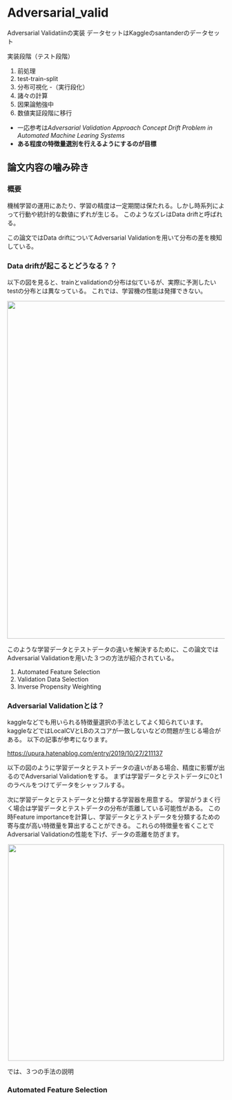 # Adversarial_valid

Adversarial Validatiinの実装
データセットはKaggleのsantanderのデータセット

実装段階（テスト段階）

1. 前処理
2. test-train-split
3. 分布可視化 -（実行段化）
4. 諸々の計算
5. 因果論勉強中
6. 数値実証段階に移行

- 一応参考は*Adversarial Validation Approach Concept Drift Problem in Automated Machine Learing Systems*
- **ある程度の特徴量選別を行えるようにするのが目標**

## 論文内容の噛み砕き
### 概要
機械学習の運用にあたり、学習の精度は一定期間は保たれる。しかし時系列によって行動や統計的な数値にずれが生じる。
このようなズレはData driftと呼ばれる。

この論文ではData driftについてAdversarial Validationを用いて分布の差を検知している。

### Data driftが起こるとどうなる？？
以下の図を見ると、trainとvalidationの分布は似ているが、実際に予測したいtestの分布とは異なっている。
これでは、学習機の性能は発揮できない。

<div align="center">
<img src="https://github.com/TakumaTakami/Adversarial_valid/blob/images/img2.png" width="780px" class="imgs">
</div>

このような学習データとテストデータの違いを解決するために、この論文ではAdversarial Validationを用いた３つの方法が紹介されている。
1. Automated Feature Selection
2. Validation Data Selection
3. Inverse Propensity Weighting

### Adversarial Validationとは？
kaggleなどでも用いられる特徴量選択の手法としてよく知られています。
kaggleなどではLocalCVとLBのスコアが一致しないなどの問題が生じる場合がある。
以下の記事が参考になります。

https://upura.hatenablog.com/entry/2019/10/27/211137

以下の図のように学習データとテストデータの違いがある場合、精度に影響が出るのでAdversarial Validationをする。
まずは学習データとテストデータに0と1のラベルをつけてデータをシャッフルする。

次に学習データとテストデータと分類する学習器を用意する。
学習がうまく行く場合は学習データとテストデータの分布が乖離している可能性がある。
この時Feature importanceを計算し、学習データとテストデータを分類するための寄与度が高い特徴量を算出することができる。
これらの特徴量を省くことでAdversarial Validationの性能を下げ、データの乖離を防ぎます。

<div align="center">
<img src="https://github.com/TakumaTakami/Adversarial_valid/blob/images/img3.png" width="500px" class="imgs">
</div>

では、３つの手法の説明
### Automated Feature Selection
